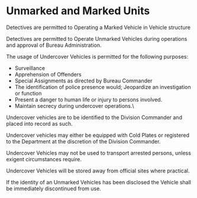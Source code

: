 # Unmarked and Marked Units

Detectives are permitted to Operating a Marked Vehicle in Vehicle structure

Detectives are permitted to Operate Unmarked Vehicles during operations and approval of Bureau Administration.

The usage of Undercover Vehicles is permitted for the following purposes:&#x20;

* Surveillance&#x20;
* Apprehension of Offenders
* &#x20;Special Assignments as directed by Bureau Commander
* The identification of police presence would; Jeopardize an investigation or function
* Present a danger to human life or injury to persons involved.
* Maintain secrecy during undercover operations.\\

Undercover vehicles are to be identified to the Division Commander and placed into record as such.

Undercover vehicles may either be equipped with Cold Plates or registered to the Department at the discretion of the Division Commander.

Undercover Vehicles may not be used to transport arrested persons, unless exigent circumstances require.

Undercover Vehicles will be stored away from official sites where practical.

If the identity of an Unmarked Vehicles has been disclosed the Vehicle shall be immediately discontinued from use.

